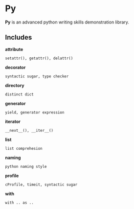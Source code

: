 Py
=========
**Py** is an advanced python writing skills demonstration library.

Includes
---------

**attribute**

	setattr(), getattr(), delattr()


**decorator**

	syntactic sugar, type checker
    
**directory**

	distinct dict
    
**generator**

	yield, generator expression
    
**iterator**

	__next__(), __iter__()
    
    
**list** 
    
	list comprehesion

**naming**

	python naming style

**profile**

	cProfile, timeit, syntactic sugar


**with**

	with .. as ..
 


